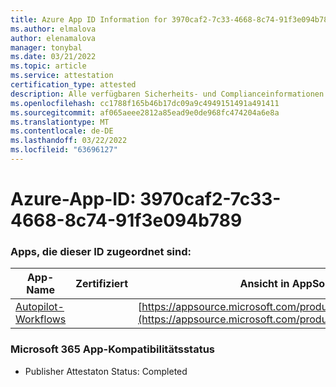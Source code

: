 ```yaml
---
title: Azure App ID Information for 3970caf2-7c33-4668-8c74-91f3e094b789
ms.author: elmalova
author: elenamalova
manager: tonybal
ms.date: 03/21/2022
ms.topic: article
ms.service: attestation
certification_type: attested
description: Alle verfügbaren Sicherheits- und Complianceinformationen für 3970caf2-7c33-4668-8c74-91f3e094b789.
ms.openlocfilehash: cc1788f165b46b17dc09a9c4949151491a491411
ms.sourcegitcommit: af065aeee2812a85ead9e0de968fc474204a6e8a
ms.translationtype: MT
ms.contentlocale: de-DE
ms.lasthandoff: 03/22/2022
ms.locfileid: "63696127"
---
```

# <a name="azure-app-id-3970caf2-7c33-4668-8c74-91f3e094b789"></a>Azure-App-ID: 3970caf2-7c33-4668-8c74-91f3e094b789


### <a name="apps-associated-with-this-id"></a>Apps, die dieser ID zugeordnet sind:
| **App-Name** | **Zertifiziert** | **Ansicht in AppSource** |
|--------------|---------------|-----------------------|
| [Autopilot-Workflows](../forward/WA200003745.md) |  | [https://appsource.microsoft.com/product/office/WA200003745](https://appsource.microsoft.com/product/office/WA200003745) |

### <a name="microsoft-365-app-compliance-status"></a>Microsoft 365 App-Kompatibilitätsstatus
- Publisher Attestaton Status: Completed
